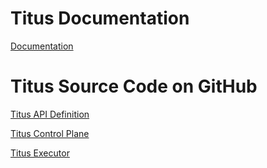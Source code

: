 # Titus Documentation

[Documentation](https://netflix.github.io/titus/)

# Titus Source Code on GitHub

[Titus API Definition](https://github.com/Netflix/titus-api-definitions)

[Titus Control Plane](https://github.com/Netflix/titus-control-plane)

[Titus Executor](https://github.com/Netflix/titus-executor)
